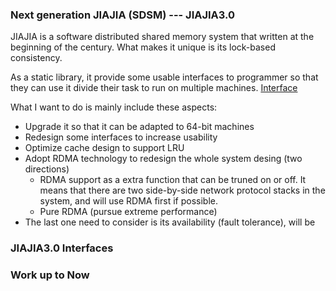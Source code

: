 ### Next generation JIAJIA (SDSM) --- JIAJIA3.0
JIAJIA is a software distributed shared memory system that written at the beginning of the century. What makes it unique is its lock-based consistency.

As a static library, it provide some usable interfaces to programmer so that they can use it divide their task to run on multiple machines. [Interface](#jiajia30-interface)

What I want to do is mainly include these aspects:

- Upgrade it so that it can be adapted to 64-bit machines
- Redesign some interfaces to increase usability
- Optimize cache design to support LRU
- Adopt RDMA technology to redesign the whole system desing (two directions)
  - RDMA support as a extra function that can be truned on or off. It means that there are two side-by-side network protocol stacks in the system, and will use RDMA first if possible.
  - Pure RDMA (pursue extreme performance)
- The last one need to consider is its availability (fault tolerance), will be 

### JIAJIA3.0 Interfaces



### Work up to Now